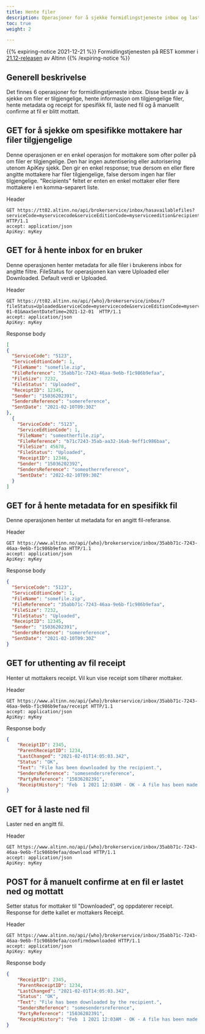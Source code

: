 ```yaml
---
title: Hente filer
description: Operasjoner for å sjekke formidlingstjeneste inbox og laste ned filer
toc: true
weight: 2

---
```


{{% expiring-notice 2021-12-21 %}}
Formidlingstjenesten på REST kommer i [21.12-releasen](/docs/ny-funksjonalitet/prodsetting/) av Altinn
{{% /expiring-notice %}}


## Generell beskrivelse
Det finnes 6 operasjoner for formidlingstjeneste inbox. 
Disse består av å sjekke om filer er tilgjengelige, hente informasjon om tilgjengelige filer, hente metadata og receipt for spesifikk fil, laste ned fil og å manuellt confirme at fil er blitt mottatt.


## GET for å sjekke om spesifikke mottakere har filer tilgjengelige
Denne operasjonen er en enkel operasjon for mottakere som ofter poller på om filer er tilgjengelige. Den har ingen autentisering eller autorisering utenom ApiKey sjekk.
Den gir en enkel response; true dersom en eller flere angitte mottakere har filer tilgjengelige, false dersom ingen har filer tilgjengelige.
"Recipients" feltet er enten en enkel mottaker eller flere mottakere i en komma-separert liste.

Header
```HTTP
GET https://tt02.altinn.no/api/brokerservice/inbox/hasavailablefiles?serviceCode=myservicecode&serviceEditionCode=myserviceedition&recipients=mottaker1,mottaker2,mottaker3 HTTP/1.1 
accept: application/json
ApiKey: myKey
```

## GET for å hente inbox for en bruker
Denne operasjonen henter metadata for alle filer i brukerens inbox for angitte filtre.
FileStatus for operasjonen kan være Uploaded eller Downloaded. Default verdi er Uploaded.

Header
```HTTP
GET https://tt02.altinn.no/api/{who}/brokerservice/inbox/?fileStatus=Uploaded&serviceCode=myservicecode&serviceEditionCode=myserviceedition&minSentDateTime=2021-01-01&maxSentDateTime=2021-12-01  HTTP/1.1 
accept: application/json
ApiKey: myKey
```
Response body
```JSON
[
{
  "ServiceCode": "5123",
  "ServiceEdtionCode": 1,
  "FileName": "somefile.zip",
  "FileReference": "35abb71c-7243-46aa-9e6b-f1c986b9efaa",
  "FileSize": 7232,
  "FileStatus": "Uploaded",
  "ReceiptID": 12345,
  "Sender": "15036202391",
  "SendersReference": "somereference",
  "SentDate": "2021-02-10T09:30Z"
},
  {
    "ServiceCode": "5123",
    "ServiceEdtionCode": 1,
    "FileName": "someotherfile.zip",
    "FileReference": "b71c7243-35ab-aa32-16ab-9eff1c986baa",
    "FileSize": 45678,
    "FileStatus": "Uploaded",
    "ReceiptID": 12346,
    "Sender": "15036202392",
    "SendersReference": "someotherreference",
    "SentDate": "2022-02-10T09:30Z"
  }
]
```

## GET for å hente metadata for en spesifikk fil
Denne operasjonen henter ut metadata for en angitt fil-referanse.

Header
```HTTP
GET https://www.altinn.no/api/{who}/brokerservice/inbox/35abb71c-7243-46aa-9e6b-f1c986b9efaa HTTP/1.1 
accept: application/json
ApiKey: myKey
```

Response body
```JSON
{
  "ServiceCode": "5123",
  "ServiceEdtionCode": 1,
  "FileName": "somefile.zip",
  "FileReference": "35abb71c-7243-46aa-9e6b-f1c986b9efaa",
  "FileSize": 7232,
  "FileStatus": "Uploaded",
  "ReceiptID": 12345,
  "Sender": "15036202391",
  "SendersReference": "somereference",
  "SentDate": "2021-02-10T09:30Z"
}
```

## GET for uthenting av fil receipt
Henter ut mottakers receipt. Vil kun vise receipt som tilhører mottaker.

Header
```HTTP
GET https://www.altinn.no/api/{who}/brokerservice/inbox/35abb71c-7243-46aa-9e6b-f1c986b9efaa/receipt HTTP/1.1 
accept: application/json
ApiKey: myKey
```

Response body
```JSON
{
    "ReceiptID": 2345,
    "ParentReceiptID": 1234,
    "LastChanged": "2021-02-01T14:05:03.342",
    "Status": "OK",
    "Text": "File has been downloaded by the recipient.",
    "SendersReference": "somesendersreference",
    "PartyReference": "15036202391",
    "ReceiptHistory": "Feb  1 2021 12:03AM - OK - A file has been made available for download."
}
```

## GET for å laste ned fil
Laster ned en angitt fil.

Header
```HTTP
GET https://www.altinn.no/api/{who}/brokerservice/inbox/35abb71c-7243-46aa-9e6b-f1c986b9efaa/download HTTP/1.1 
accept: application/json
ApiKey: myKey
```

## POST for å manuelt confirme at en fil er lastet ned og mottatt
Setter status for mottaker til "Downloaded", og oppdaterer receipt. Response for dette kallet er mottakers Receipt.

Header
```HTTP
GET https://www.altinn.no/api/{who}/brokerservice/inbox/35abb71c-7243-46aa-9e6b-f1c986b9efaa/confirmdownloaded HTTP/1.1 
accept: application/json
ApiKey: myKey
```

Response body
```JSON
{
    "ReceiptID": 2345,
    "ParentReceiptID": 1234,
    "LastChanged": "2021-02-01T14:05:03.342",
    "Status": "OK",
    "Text": "File has been downloaded by the recipient.",
    "SendersReference": "somesendersreference",
    "PartyReference": "15036202391",
    "ReceiptHistory": "Feb  1 2021 12:03AM - OK - A file has been made available for download."
}
```
